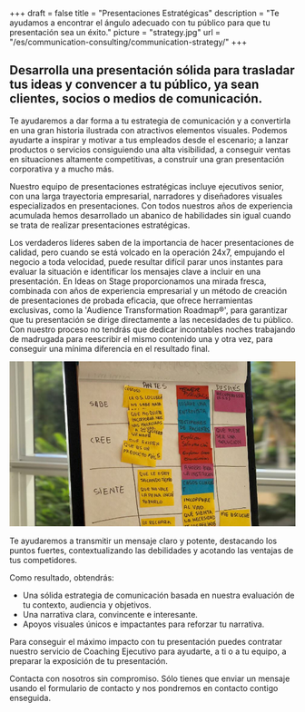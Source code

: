 +++
draft	 		= false
title 			= "Presentaciones Estratégicas"
description		= "Te ayudamos a encontrar el ángulo adecuado con tu público para que tu presentación sea un éxito."
picture			= "strategy.jpg"
url				= "/es/communication-consulting/communication-strategy/"
+++

## Desarrolla una presentación sólida para trasladar tus ideas y convencer a tu público, ya sean clientes, socios o medios de comunicación.

Te ayudaremos a dar forma a tu estrategia de comunicación y a convertirla en una gran historia ilustrada con atractivos elementos visuales. Podemos ayudarte a inspirar y motivar a tus empleados desde el escenario; a lanzar productos o servicios consiguiendo una alta visibilidad, a conseguir ventas en situaciones altamente competitivas, a construir una gran presentación corporativa y a mucho más.

Nuestro equipo de presentaciones estratégicas incluye ejecutivos senior, con una larga trayectoria empresarial, narradores y diseñadores visuales especializados en presentaciones. Con todos nuestros años de experiencia acumulada hemos desarrollado un abanico de habilidades sin igual cuando se trata de realizar presentaciones estratégicas.

Los verdaderos líderes saben de la importancia de hacer presentaciones de calidad, pero cuando se está volcado en la operación 24x7, empujando el negocio a toda velocidad, puede resultar difícil parar unos instantes para evaluar la situación e identificar los mensajes clave a incluir en una presentación. En Ideas on Stage proporcionamos una mirada fresca, combinada con años de experiencia empresarial y un método de creación de presentaciones de probada eficacia, que ofrece herramientas exclusivas, como la 'Audience Transformation Roadmap®', para garantizar que tu presentación se dirige directamente a las necesidades de tu público. Con nuestro proceso no tendrás que dedicar incontables noches trabajando de madrugada para reescribir el mismo contenido una y otra vez, para conseguir una mínima diferencia en el resultado final.

![strategy_board][pic1]

Te ayudaremos a transmitir un mensaje claro y potente, destacando los puntos fuertes, contextualizando las debilidades y acotando las ventajas de tus competidores.

Como resultado, obtendrás:

* Una sólida estrategia de comunicación basada en nuestra evaluación de tu contexto, audiencia y objetivos.
* Una narrativa clara, convincente e interesante.
* Apoyos visuales únicos e impactantes para reforzar tu narrativa.

Para conseguir el máximo impacto con tu presentación puedes contratar nuestro servicio de Coaching Ejecutivo para ayudarte, a ti o a tu equipo, a preparar la exposición de tu presentación.

Contacta con nosotros sin compromiso. Sólo tienes que enviar un mensaje usando el formulario de contacto y nos pondremos en contacto contigo enseguida. 


[pic1]: strategy.jpg